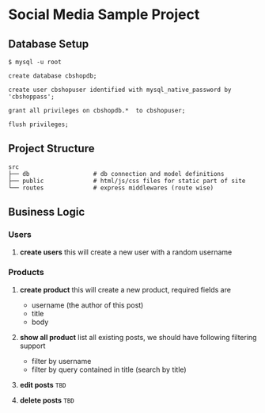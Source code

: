 # Social Media Sample Project


## Database Setup

```shell
$ mysql -u root
```

```mysql
create database cbshopdb;

create user cbshopuser identified with mysql_native_password by 'cbshoppass';

grant all privileges on cbshopdb.*  to cbshopuser;

flush privileges;
```

## Project Structure

```shell
src
├── db                  # db connection and model definitions
├── public              # html/js/css files for static part of site
└── routes              # express middlewares (route wise)
```

## Business Logic 

### Users

1. **create users** 
    this will create a new user with a random username

### Products

1. **create product**
    this will create a new product, required fields are 
    - username (the author of this post)
    - title
    - body 

2. **show all product**
    list all existing posts, we should have following filtering support

    - filter by username
    - filter by query contained in title (search by title)

3. **edit posts** `TBD`

4. **delete posts** `TBD` 
